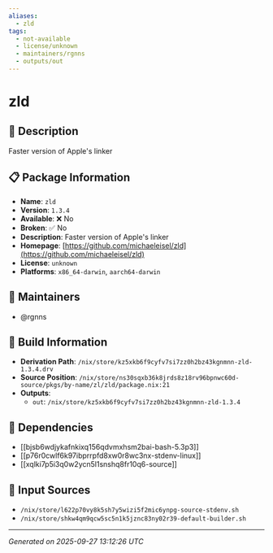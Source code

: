 ```yaml
---
aliases:
  - zld
tags:
  - not-available
  - license/unknown
  - maintainers/rgnns
  - outputs/out
---
```


# zld

## 📝 Description

Faster version of Apple's linker

## 📋 Package Information

- **Name**: `zld`
- **Version**: `1.3.4`
- **Available**: ❌ No
- **Broken**: ✅ No
- **Description**: Faster version of Apple's linker
- **Homepage**: [https://github.com/michaeleisel/zld](https://github.com/michaeleisel/zld)
- **License**: `unknown`
- **Platforms**: `x86_64-darwin`, `aarch64-darwin`
## 👥 Maintainers

- @rgnns


## 🔧 Build Information

- **Derivation Path**: `/nix/store/kz5xkb6f9cyfv7si7zz0h2bz43kgnmnn-zld-1.3.4.drv`
- **Source Position**: `/nix/store/ns30sqxb36k8jrds8z18rv96bpnwc60d-source/pkgs/by-name/zl/zld/package.nix:21`
- **Outputs**:
  - `out`:  `/nix/store/kz5xkb6f9cyfv7si7zz0h2bz43kgnmnn-zld-1.3.4`

## 🔗 Dependencies

- [[bjsb6wdjykafnkixq156qdvmxhsm2bai-bash-5.3p3]]
- [[p76r0cwlf6k97ibprrpfd8xw0r8wc3nx-stdenv-linux]]
- [[xqlki7p5i3q0w2ycn5l1snshq8fr10q6-source]]

## 📁 Input Sources

- `/nix/store/l622p70vy8k5sh7y5wizi5f2mic6ynpg-source-stdenv.sh`
- `/nix/store/shkw4qm9qcw5sc5n1k5jznc83ny02r39-default-builder.sh`

---
*Generated on 2025-09-27 13:12:26 UTC*
